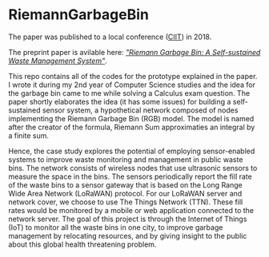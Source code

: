 # RiemannGarbageBin
The paper was published to a local conference ([CIIT](http://ciit.finki.ukim.mk/)) in 2018. 

The preprint paper is avilable here: *["Riemann Garbage Bin: A Self-sustained Waste Management System"](https://www.researchgate.net/publication/333058906_Riemann_Garbage_Bin_A_Self-sustained_Waste_Management_System)*. 


This repo contains all of the codes for the prototype explained in the paper. I wrote it during my 2nd year of Computer Science studies and the idea for the garbage bin came to me while solving a Calculus exam question. The paper shortly elaborates the idea (it has some issues) for building a self-sustained sensor system, a hypothetical network composed of nodes implementing the Riemann Garbage Bin (RGB) model. The model is named after the creator of the formula, Riemann Sum approximaties an integral by a finite sum.


Hence, the case study explores the potential of employing sensor-enabled systems to improve waste monitoring and management in public waste bins. The network consists of wireless nodes that use ultrasonic sensors to measure the space in the bins. The sensors periodically report the fill rate of the waste bins to a sensor gateway that is based on the Long Range Wide Area Network (LoRaWAN) protocol. For our LoRaWAN server and network cover, we choose to use The Things Network (TTN). These fill rates would be monitored by a mobile or web application connected to the network server. The goal of this project is through the Internet of Things (IoT) to monitor all the waste bins in one city, to improve garbage management by relocating resources, and by giving insight to the public about this global health threatening problem.

